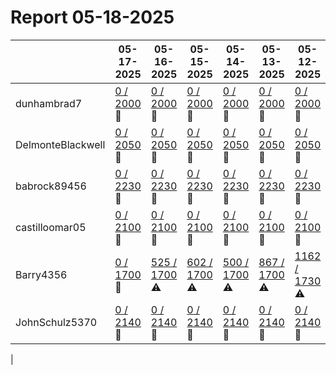 # Report 05-18-2025
| | 05-17-2025 | 05-16-2025 | 05-15-2025 | 05-14-2025 | 05-13-2025 | 05-12-2025 | 05-11-2025 |
| --- | --- | --- | --- | --- | --- | --- | --- |
| dunhambrad7 | [0 / 2000](https://www.myfitnesspal.com/food/diary/dunhambrad7?date=2025-05-17) :no_entry_sign: | [0 / 2000](https://www.myfitnesspal.com/food/diary/dunhambrad7?date=2025-05-16) :no_entry_sign: | [0 / 2000](https://www.myfitnesspal.com/food/diary/dunhambrad7?date=2025-05-15) :no_entry_sign: | [0 / 2000](https://www.myfitnesspal.com/food/diary/dunhambrad7?date=2025-05-14) :no_entry_sign: | [0 / 2000](https://www.myfitnesspal.com/food/diary/dunhambrad7?date=2025-05-13) :no_entry_sign: | [0 / 2000](https://www.myfitnesspal.com/food/diary/dunhambrad7?date=2025-05-12) :no_entry_sign: | [0 / 2000](https://www.myfitnesspal.com/food/diary/dunhambrad7?date=2025-05-11) :no_entry_sign: |
| DelmonteBlackwell | [0 / 2050](https://www.myfitnesspal.com/food/diary/DelmonteBlackwell?date=2025-05-17) :no_entry_sign: | [0 / 2050](https://www.myfitnesspal.com/food/diary/DelmonteBlackwell?date=2025-05-16) :no_entry_sign: | [0 / 2050](https://www.myfitnesspal.com/food/diary/DelmonteBlackwell?date=2025-05-15) :no_entry_sign: | [0 / 2050](https://www.myfitnesspal.com/food/diary/DelmonteBlackwell?date=2025-05-14) :no_entry_sign: | [0 / 2050](https://www.myfitnesspal.com/food/diary/DelmonteBlackwell?date=2025-05-13) :no_entry_sign: | [0 / 2050](https://www.myfitnesspal.com/food/diary/DelmonteBlackwell?date=2025-05-12) :no_entry_sign: | [0 / 2050](https://www.myfitnesspal.com/food/diary/DelmonteBlackwell?date=2025-05-11) :no_entry_sign: |
| babrock89456 | [0 / 2230](https://www.myfitnesspal.com/food/diary/babrock89456?date=2025-05-17) :no_entry_sign: | [0 / 2230](https://www.myfitnesspal.com/food/diary/babrock89456?date=2025-05-16) :no_entry_sign: | [0 / 2230](https://www.myfitnesspal.com/food/diary/babrock89456?date=2025-05-15) :no_entry_sign: | [0 / 2230](https://www.myfitnesspal.com/food/diary/babrock89456?date=2025-05-14) :no_entry_sign: | [0 / 2230](https://www.myfitnesspal.com/food/diary/babrock89456?date=2025-05-13) :no_entry_sign: | [0 / 2230](https://www.myfitnesspal.com/food/diary/babrock89456?date=2025-05-12) :no_entry_sign: | [0 / 2230](https://www.myfitnesspal.com/food/diary/babrock89456?date=2025-05-11) :no_entry_sign: |
| castilloomar05 | [0 / 2100](https://www.myfitnesspal.com/food/diary/castilloomar05?date=2025-05-17) :no_entry_sign: | [0 / 2100](https://www.myfitnesspal.com/food/diary/castilloomar05?date=2025-05-16) :no_entry_sign: | [0 / 2100](https://www.myfitnesspal.com/food/diary/castilloomar05?date=2025-05-15) :no_entry_sign: | [0 / 2100](https://www.myfitnesspal.com/food/diary/castilloomar05?date=2025-05-14) :no_entry_sign: | [0 / 2100](https://www.myfitnesspal.com/food/diary/castilloomar05?date=2025-05-13) :no_entry_sign: | [0 / 2100](https://www.myfitnesspal.com/food/diary/castilloomar05?date=2025-05-12) :no_entry_sign: | [0 / 2100](https://www.myfitnesspal.com/food/diary/castilloomar05?date=2025-05-11) :no_entry_sign: |
| Barry4356 | [0 / 1700](https://www.myfitnesspal.com/food/diary/Barry4356?date=2025-05-17) :no_entry_sign: | [525 / 1700](https://www.myfitnesspal.com/food/diary/Barry4356?date=2025-05-16) :warning: | [602 / 1700](https://www.myfitnesspal.com/food/diary/Barry4356?date=2025-05-15) :warning: | [500 / 1700](https://www.myfitnesspal.com/food/diary/Barry4356?date=2025-05-14) :warning: | [867 / 1700](https://www.myfitnesspal.com/food/diary/Barry4356?date=2025-05-13) :warning: | [1162 / 1730](https://www.myfitnesspal.com/food/diary/Barry4356?date=2025-05-12) :warning: | [1570 / 1730](https://www.myfitnesspal.com/food/diary/Barry4356?date=2025-05-11) :warning: |
| JohnSchulz5370 | [0 / 2140](https://www.myfitnesspal.com/food/diary/JohnSchulz5370?date=2025-05-17) :no_entry_sign: | [0 / 2140](https://www.myfitnesspal.com/food/diary/JohnSchulz5370?date=2025-05-16) :no_entry_sign: | [0 / 2140](https://www.myfitnesspal.com/food/diary/JohnSchulz5370?date=2025-05-15) :no_entry_sign: | [0 / 2140](https://www.myfitnesspal.com/food/diary/JohnSchulz5370?date=2025-05-14) :no_entry_sign: | [0 / 2140](https://www.myfitnesspal.com/food/diary/JohnSchulz5370?date=2025-05-13) :no_entry_sign: | [0 / 2140](https://www.myfitnesspal.com/food/diary/JohnSchulz5370?date=2025-05-12) :no_entry_sign: | [0 / 2140](https://www.myfitnesspal.com/food/diary/JohnSchulz5370?date=2025-05-11) :no_entry_sign: |
|